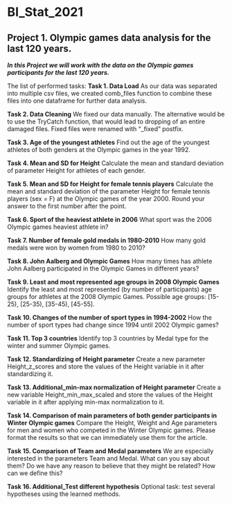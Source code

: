 # BI_Stat_2021
## Project 1. Olympic games data analysis for the last 120 years.

**_In this Project we will work with the data on the Olympic games participants for the last 120 years._**

The list of performed tasks:
**Task 1. Data Load**
As our data was separated into multiple csv files, we created comb_files function to combine these files into one dataframe for further data analysis.

**Task 2. Data Cleaning**
We fixed our data manually. The alternative would be to use the TryCatch function, that would lead to dropping of an entire damaged files. Fixed files were renamed with “_fixed” postfix.

**Task 3. Age of the youngest athletes**
Find out the age of the youngest athletes of both genders at the Olympic games in the year 1992.

**Task 4. Mean and SD for Height**
Calculate the mean and standard deviation of parameter Height for athletes of each gender.

**Task 5. Mean and SD for Height for female tennis players**
Calculate the mean and standard deviation of the parameter Height for female tennis players (sex = F) at the Olympic games of the year 2000. Round your answer to the first number after the point.

**Task 6. Sport of the heaviest athlete in 2006**
What sport was the 2006 Olympic games heaviest athlete in?

**Task 7. Number of female gold medals in 1980-2010**
How many gold medals were won by women from 1980 to 2010?

**Task 8. John Aalberg and Olympic Games**
How many times has athlete John Aalberg participated in the Olympic Games in different years?

**Task 9. Least and most represented age groups in 2008 Olympic Games**
Identify the least and most represented (by number of participants) age groups for athletes at the 2008 Olympic Games. Possible age groups: [15-25), [25-35), [35-45), [45-55].

**Task 10. Changes of the number of sport types in 1994-2002**
How the number of sport types had change since 1994 until 2002 Olympic games?

**Task 11. Top 3 countries**
Identify top 3 countries by Medal type for the winter and summer Olympic games.

**Task 12. Standardizing of Height parameter**
Create a new parameter Height_z_scores and store the values of the Height variable in it after standardizing it.

**Task 13. Additional_min-max normalization of Height parameter**
Create a new variable Height_min_max_scaled and store the values of the Height variable in it after applying min-max normalization to it.

**Task 14. Comparison of main parameters of both gender participants in Winter Olympic games**
Compare the Height, Weight and Age parameters for men and women who competed in the Winter Olympic games. Please format the results so that we can immediately use them for the article.

**Task 15. Comparison of Team and Medal parameters**
We are especially interested in the parameters Team and Medal. What can you say about them? Do we have any reason to believe that they might be related? How can we define this?

**Task 16. Additional_Test different hypothesis**
Optional task: test several hypotheses using the learned methods.




















